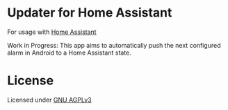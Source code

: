 # Updater for Home Assistant

For usage with [Home Assistant](https://www.home-assistant.io/)

Work in Progress: This app aims to automatically push the next configured alarm in Android to a Home Assistant state.

# License

Licensed under [GNU AGPLv3](LICENSE.txt)
